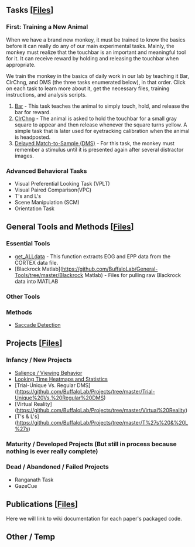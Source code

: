 ## Tasks [[Files](https://github.com/BuffaloLab/BehavioralTasks)]
### First: Training a New Animal
When we have a brand new monkey, it must be trained to know the basics before it can really do any of our main experimental tasks.  Mainly, the monkey must realize that the touchbar is an important and meaningful tool for it.  It can receive reward by holding and releasing the touchbar when appropriate.

We train the monkey in the basics of daily work in our lab by teaching it Bar, ClrChng, and DMS (the three tasks enumerated below), in that order.  Click on each task to learn more about it, get the necessary files, training instructions, and analysis scripts.

1. [Bar](./BehavioralTasks/Bar) - This task teaches the animal to simply touch, hold, and release the bar for reward.
2. [ClrChng](https://github.com/BuffaloLab/Main/BehavioralTasks/ClrChng) - The animal is asked to hold the touchbar for a small gray square to appear and then release whenever the square turns yellow.  A simple task that is later used for eyetracking calibration when the animal is headposted.  
3. [Delayed Match-to-Sample (DMS)](https://github.com/BuffaloLab/Main/wiki/Delayed-Match-to-Sample-%28DMS%29) - For this task, the monkey must remember a stimulus until it is presented again after several distractor images.

### Advanced Behavioral Tasks

* Visual Preferential Looking Task (VPLT)
* Visual Paired Comparison(VPC)
* T's and L's
* Scene Manipulation (SCM)
* Orientation Task

## General Tools and Methods [[Files](https://github.com/BuffaloLab/General-Tools)]

### Essential Tools 
* [get_ALLdata](https://github.com/BuffaloLab/General-Tools/tree/master/Useful%20Functions/get_data) - This function extracts EOG and EPP data from the CORTEX data file.
* [Blackrock Matlab](https://github.com/BuffaloLab/General-Tools/tree/master/Blackrock Matlab) - Files for pulling raw Blackrock data into MATLAB

### Other Tools

### Methods
* [Saccade Detection](https://github.com/BuffaloLab/Main/wiki/Saccade-Detection)

## Projects [[Files](https://github.com/BuffaloLab/Projects)]
### Infancy / New Projects
* [Salience / Viewing Behavior](https://github.com/BuffaloLab/Projects/tree/master/Salience%20and%20Viewing%20Behavior)
* [Looking Time Heatmaps and Statistics](https://github.com/BuffaloLab/Projects/tree/master/Looking%20Time%20Heatmaps%20and%20Statistics)
* [Trial-Unique Vs. Regular DMS] (https://github.com/BuffaloLab/Projects/tree/master/Trial-Unique%20Vs.%20Regular%20DMS)
* [Virtual Reality] (https://github.com/BuffaloLab/Projects/tree/master/Virtual%20Reality)
* [T's & L's] (https://github.com/BuffaloLab/Projects/tree/master/T%27s%20&%20L%27s)

### Maturity / Developed Projects (But still in process because nothing is ever really complete)

### Dead / Abandoned / Failed Projects
* Ranganath Task
* GazeCue

## Publications [[Files](https://github.com/BuffaloLab/Publications)]
Here we will link to wiki documentation for each paper's packaged code.

## Other / Temp